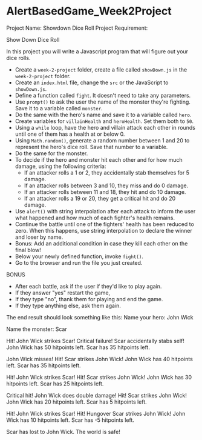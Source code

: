 # AlertBasedGame_Week2Project
Project Name: Showdown Dice Roll
Project Requirement:

Show Down Dice Roll
 
In this project you will write a Javascript program that will figure out your dice rolls. 
 
- Create a `week-2-project` folder, create  a file called `showDown.js` in the `week-2-project` folder.
- Create an `index.html` file, change the `src` or the JavaScript to `showDown.js`.
- Define a function called `fight`. It doesn't need to take any parameters.
- Use `prompt()` to ask the user the name of the monster they're fighting. Save it to a variable called `monster`.
- Do the same with the hero's name and save it to a variable called `hero`.
- Create variables for `villainHealth` and `heroHealth`. Set them both to `50`.
- Using a `while` loop, have the hero and villain attack each other in rounds until one of them has a health at or below 0.
 - Using `Math.random()`, generate a random number between 1 and 20 to represent the hero's dice roll. Save that number to a variable.
 - Do the same for the monster.
 - To decide if the hero and monster hit each other and for how much damage, using the following criteria:
   - If an attacker rolls a 1 or 2, they accidentally stab themselves for 5 damage.
   - If an attacker rolls between 3 and 10, they miss and do 0 damage.
   - If an attacker rolls between 11 and 18, they hit and do 10 damage.
   - If an attacker rolls a 19 or 20, they get a critical hit and do 20 damage.
 - Use `alert()` with string interpolation after each attack to inform the user what happened and how much of each fighter's health remains.
 - Continue the battle until one of the fighters' health has been reduced to zero. When this happens, use string interpolation to declare the winner and loser by name.
 - Bonus: Add an additional condition in case they kill each other on the final blow!
- Below your newly defined function, invoke `fight()`.
- Go to the browser and run the file you just created.
 
BONUS
- After each battle, ask if the user if they'd like to play again.
 - If they answer "yes" restart the game,
 - If they type "no", thank them for playing and end the game.
 - If they type anything else, ask them again.
 
The end result should look something like this:
Name your hero:
John Wick
 
Name the monster:
Scar
 
Hit! John Wick strikes Scar!
Critical failure! Scar accidentally stabs self!
John Wick has 50 hitpoints left. Scar has 35 hitpoints left.
 
John Wick misses!
Hit! Scar strikes John Wick!
John Wick has 40 hitpoints left. Scar has 35 hitpoints left.
 
Hit! John Wick strikes Scar!
Hit! Scar strikes John Wick!
John Wick has 30 hitpoints left. Scar has 25 hitpoints left.
 
Critical hit! John Wick does double damage!
Hit! Scar strikes John Wick!
John Wick has 20 hitpoints left. Scar has 5 hitpoints left.
 
Hit! John Wick strikes Scar!
Hit! Hungover Scar strikes John Wick!
John Wick has 10 hitpoints left. Scar has -5 hitpoints left.
 
Scar has lost to John Wick. The world is safe!
 

